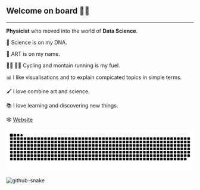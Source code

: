 
## Welcome on board 👩‍🔬
--------
**Physicist** who moved into the world of **Data Science**.

🔬 Science is on my DNA.

🎨 ART is on my name.

🚴‍♀️ 🏃‍♀️ Cycling and montain running is my fuel.

📊 I like visualisations and to explain compicated topics in simple terms.

🖌 I love combine art and science.

📚 I love learning and discovering new things.

<!-- 🗺️ I can do without traveling and discovering new places and cultures.-->

<!--
> :warning: **Warning:** Do not push the big red button.

> :memo: **Note:** Sunrises are beautiful.

> :bulb: **Tip:** Remember to appreciate the little things in life.
> 🚵
> 👩‍🔬
> 🌍
> 📚 I love reading
<p> -->
🕸 <a href="https://odartsi.github.io/"> Website</a> 

![snake gif](https://github.com/odartsi/odartsi/blob/output/github-contribution-grid-snake.svg)

<picture>
  <source media="(prefers-color-scheme: light)" srcset="github-snake.svg" />
  <img alt="github-snake" src="github-snake.svg" />
</picture>


<!--  
</p>
#### Table of Contents

- [Underline](#underline)
- [Indent](#indent)
- [Center](#center)
- [Color](#color)

| Syntax      | Description |
| ----------- | ----------- |
| Header      | Title |
| List        | Here's a list! <ul><li>Item one.</li><li>Item two.</li></ul> |

<img src="[image.png](https://user-images.githubusercontent.com/58295268/180822737-d1b32dfd-56ed-45d4-acaf-010644f2773e.png)" width="200" height="100">

<!-- ![image](https://user-images.githubusercontent.com/58295268/180822737-d1b32dfd-56ed-45d4-acaf-010644f2773e.png) -->
